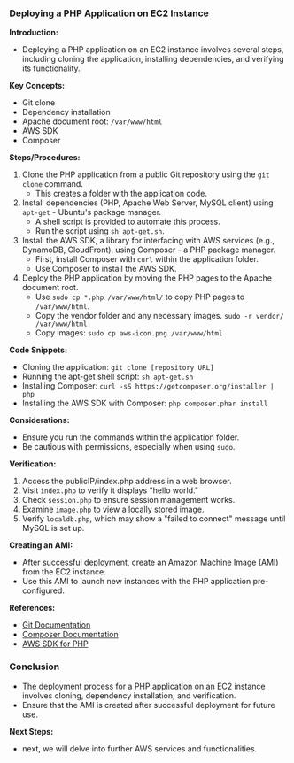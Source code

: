 ### Deploying a PHP Application on EC2 Instance

**Introduction:**
- Deploying a PHP application on an EC2 instance involves several steps, including cloning the application, installing dependencies, and verifying its functionality.

**Key Concepts:**
- Git clone
- Dependency installation
- Apache document root: `/var/www/html`
- AWS SDK
- Composer

**Steps/Procedures:**
1. Clone the PHP application from a public Git repository using the `git clone` command.
   - This creates a folder with the application code.
2. Install dependencies (PHP, Apache Web Server, MySQL client) using `apt-get` - Ubuntu's package manager.
   - A shell script is provided to automate this process.
   - Run the script using `sh apt-get.sh`.
3. Install the AWS SDK, a library for interfacing with AWS services (e.g., DynamoDB, CloudFront), using Composer - a PHP package manager.
   - First, install Composer with `curl` within the application folder.
   - Use Composer to install the AWS SDK.
4. Deploy the PHP application by moving the PHP pages to the Apache document root.
   - Use `sudo cp *.php /var/www/html/` to copy PHP pages to `/var/www/html`.
   - Copy the vendor folder and any necessary images. `sudo -r vendor/ /var/www/html`  
   - Copy images: `sudo cp aws-icon.png /var/www/html`  

**Code Snippets:**
- Cloning the application: `git clone [repository URL]`
- Running the apt-get shell script: `sh apt-get.sh`
- Installing Composer: `curl -sS https://getcomposer.org/installer | php`
- Installing the AWS SDK with Composer: `php composer.phar install`

**Considerations:**
- Ensure you run the commands within the application folder.
- Be cautious with permissions, especially when using `sudo`.

**Verification:**
1. Access the publicIP/index.php address in a web browser.
2. Visit `index.php` to verify it displays "hello world."
3. Check `session.php` to ensure session management works.
4. Examine `image.php` to view a locally stored image.
5. Verify `localdb.php`, which may show a "failed to connect" message until MySQL is set up.

**Creating an AMI:**
- After successful deployment, create an Amazon Machine Image (AMI) from the EC2 instance.
- Use this AMI to launch new instances with the PHP application pre-configured.

**References:**
- [Git Documentation](https://git-scm.com/)
- [Composer Documentation](https://getcomposer.org/)
- [AWS SDK for PHP](https://docs.aws.amazon.com/aws-sdk-php/v3/guide/getting-started/installation.html)

### Conclusion

- The deployment process for a PHP application on an EC2 instance involves cloning, dependency installation, and verification.
- Ensure that the AMI is created after successful deployment for future use.

**Next Steps:**
- next, we will delve into further AWS services and functionalities.

